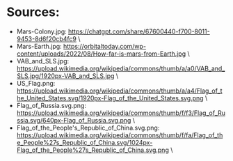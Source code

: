 # Sources:
- Mars-Colony.jpg: https://chatgpt.com/share/67600440-f700-8011-9453-8d6f20cb4fc9 \
- Mars-Earth.jpg: https://orbitaltoday.com/wp-content/uploads/2022/08/How-far-is-mars-from-Earth.jpg \
- VAB_and_SLS.jpg: https://upload.wikimedia.org/wikipedia/commons/thumb/a/a0/VAB_and_SLS.jpg/1920px-VAB_and_SLS.jpg \
- US_Flag.png: https://upload.wikimedia.org/wikipedia/commons/thumb/a/a4/Flag_of_the_United_States.svg/1920px-Flag_of_the_United_States.svg.png \
- Flag_of_Russia.svg.png: https://upload.wikimedia.org/wikipedia/commons/thumb/f/f3/Flag_of_Russia.svg/640px-Flag_of_Russia.svg.png \
- Flag_of_the_People's_Republic_of_China.svg.png: https://upload.wikimedia.org/wikipedia/commons/thumb/f/fa/Flag_of_the_People%27s_Republic_of_China.svg/1024px-Flag_of_the_People%27s_Republic_of_China.svg.png \